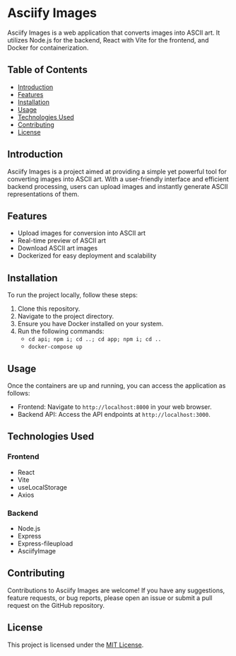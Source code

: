 # Asciify Images

Asciify Images is a web application that converts images into ASCII art. It utilizes Node.js for the backend, React with Vite for the frontend, and Docker for containerization.

## Table of Contents

- [Introduction](#introduction)
- [Features](#features)
- [Installation](#installation)
- [Usage](#usage)
- [Technologies Used](#technologies-used)
- [Contributing](#contributing)
- [License](#license)

## Introduction

Asciify Images is a project aimed at providing a simple yet powerful tool for converting images into ASCII art. With a user-friendly interface and efficient backend processing, users can upload images and instantly generate ASCII representations of them.

## Features

- Upload images for conversion into ASCII art
- Real-time preview of ASCII art
- Download ASCII art images
- Dockerized for easy deployment and scalability

## Installation

To run the project locally, follow these steps:

1. Clone this repository.
2. Navigate to the project directory.
3. Ensure you have Docker installed on your system.
4. Run the following commands:
   - `cd api; npm i; cd ..; cd app; npm i; cd ..`
   - `docker-compose up`

## Usage

Once the containers are up and running, you can access the application as follows:

- Frontend: Navigate to `http://localhost:8000` in your web browser.
- Backend API: Access the API endpoints at `http://localhost:3000`.

## Technologies Used

### Frontend

- React
- Vite
- useLocalStorage
- Axios

### Backend

- Node.js
- Express
- Express-fileupload
- AsciifyImage

## Contributing

Contributions to Asciify Images are welcome! If you have any suggestions, feature requests, or bug reports, please open an issue or submit a pull request on the GitHub repository.

## License

This project is licensed under the [MIT License](LICENSE).

